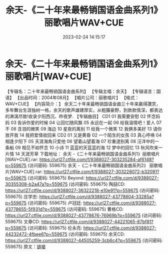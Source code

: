 ﻿---
title: 余天-《二十年来最畅销国语金曲系列1》丽歌唱片WAV+CUE
date: 2023-02-24 14:15:17
categories: WAV车载音乐、镜像
tags: 华语中文
---
# 余天-《二十年来最畅销国语金曲系列1》丽歌唱片[WAV+CUE]

【专辑名：二十年来最畅销国语金曲系列】
【专辑主唱：余天】
【专辑语言：国语】
【出品时间：2004年08月】
【唱片公司：丽歌唱片】
【格式：WAV+CUE】
【内容简介：】
余天二十年来最畅销国语金曲三十年来赢得讚赏，多年舞台生涯独树一格，余天的歌声雄建厚实，从粗獷豪野，到款款情深，都表达的淋漓尽致!收录夕阳西沉、昨夜梦.
【专辑曲目】
CD1
01 我需要安慰
02 怀念妈妈
03 告诉你爱的时候
04 让回忆随风飘
05 永远在一起
06 给我温情吧！爱人
07 不
08 含泪的微笑
09 海边
10 星夜的离别
11 给我一个微笑
12 我俩多美好
13 请你放开我
14 我把爱情收回来
CD2
01 又是黄昏
02 一个陌生的女孩
03 真心呼唤
04 相逢夕阳下
05 天涯海角只爱他
06 望着山望着海
07 珍重道别离
08 汪洋中的一条船
09 相见不如怀念
10 小诗
11 蓝蓝的天蓝蓝的海
12 梦中的回忆
13 秋风吹来一片情
14 天涯芳草
下载地址：
余天 -《二十年来最畅销国语金曲系列1》丽歌唱片[WAV+CUE].rar: https://url27.ctfile.com/f/9388027-303235284-af6148?p=559675
(访问密码: 559675)
余天 -《二十年来最畅销国语金曲系列2》 丽歌唱片[WAV+CUE].rar: https://url27.ctfile.com/f/9388027-303228072-b32091?p=559675
(访问密码: 559675)
Beyond: https://url27.ctfile.com/d/9388027-30355308-b2a47a?p=559675
(访问密码: 559675)
陶喆CD: https://url27.ctfile.com/d/9388027-36322218-e10e91?p=559675
(访问密码: 559675)
庄学忠: https://url27.ctfile.com/d/9388027-43778604-33285a?p=559675
(访问密码: 559675)
卢冠廷: https://url27.ctfile.com/d/9388027-43778655-5f931d?p=559675
(访问密码: 559675)
曹格CD: https://url27.ctfile.com/d/9388027-43778676-76969b?p=559675
(访问密码: 559675)
文章CD: https://url27.ctfile.com/d/9388027-44221065-87bf81?p=559675
(访问密码: 559675)
伦永亮: https://url27.ctfile.com/d/9388027-44232472-4fbee6?p=559675
(访问密码: 559675)
余天CD: https://url27.ctfile.com/d/9388027-44505259-3cb6c4?p=559675
(访问密码: 559675)
原文：[链接](https://blog.sina.com.cn/s/blog_1647c7e76010310wf.html)